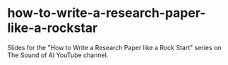 # how-to-write-a-research-paper-like-a-rockstar
Slides for the "How to Write a Research Paper like a Rock Start" series on The Sound of AI YouTube channel.
